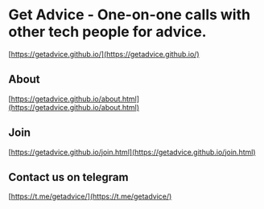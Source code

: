 # Get Advice - One-on-one calls with other tech people for advice.

[https://getadvice.github.io/](https://getadvice.github.io/)

## About
[https://getadvice.github.io/about.html](https://getadvice.github.io/about.html)

## Join
[https://getadvice.github.io/join.html](https://getadvice.github.io/join.html)

## Contact us on telegram
[https://t.me/getadvice/](https://t.me/getadvice/)